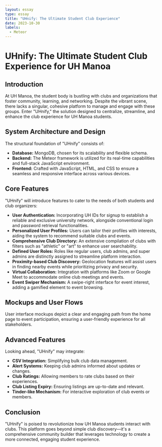 ```yaml
---
layout: essay
type: essay
title: "UHnify: The Ultimate Student Club Experience"
date: 2023-10-30
labels:
  - Meteor
---
```


# UHnify: The Ultimate Student Club Experience for UH Manoa

## Introduction

At UH Manoa, the student body is bustling with clubs and organizations that foster community, learning, and networking. Despite the vibrant scene, there lacks a singular, cohesive platform to manage and engage with these groups. Enter "UHnify," the solution designed to centralize, streamline, and enhance the club experience for UH Manoa students.

## System Architecture and Design

The structural foundation of "UHnify" consists of:

- **Database:** MongoDB, chosen for its scalability and flexible schema.
- **Backend:** The Meteor framework is utilized for its real-time capabilities and full-stack JavaScript environment.
- **Frontend:** Crafted with JavaScript, HTML, and CSS to ensure a seamless and responsive interface across various devices.

## Core Features

"UHnify" will introduce features to cater to the needs of both students and club organizers:

- **User Authentication:** Incorporating UH IDs for signup to establish a reliable and exclusive university network, alongside conventional login and password retrieval functionalities.
- **Personalized User Profiles:** Users can tailor their profiles with interests, aiding the system to recommend suitable clubs and events.
- **Comprehensive Club Directory:** An extensive compilation of clubs with filters such as "athletic" or "art" to enhance user searchability.
- **Defined User Roles:** Roles like regular users, club admins, and super admins are distinctly assigned to streamline platform interaction.
- **Proximity-based Club Discovery:** Geolocation features will assist users in finding nearby events while prioritizing privacy and security.
- **Virtual Collaboration:** Integration with platforms like Zoom or Google Meet to accommodate online club meetings and events.
- **Event Swiper Mechanism:** A swipe-right interface for event interest, adding a gamified element to event browsing.

## Mockups and User Flows

User interface mockups depict a clear and engaging path from the home page to event participation, ensuring a user-friendly experience for all stakeholders.

## Advanced Features

Looking ahead, "UHnify" may integrate:

- **CSV Integration:** Simplifying bulk club data management.
- **Alert Systems:** Keeping club admins informed about updates or changes.
- **Club Ratings:** Allowing members to rate clubs based on their experiences.
- **Club Listing Expiry:** Ensuring listings are up-to-date and relevant.
- **Tinder-like Mechanism:** For interactive exploration of club events or members.

## Conclusion

"UHnify" is poised to revolutionize how UH Manoa students interact with clubs. This platform goes beyond simple club discovery—it's a comprehensive community builder that leverages technology to create a more connected, engaging student experience.
